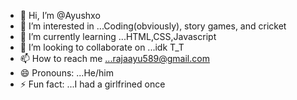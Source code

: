 - 👋 Hi, I’m @Ayushxo
- 👀 I’m interested in ...Coding(obviously), story games, and cricket
- 🌱 I’m currently learning ...HTML,CSS,Javascript
- 💞️ I’m looking to collaborate on ...idk T_T
- 📫 How to reach me ...rajaayu589@gmail.com
- 😄 Pronouns: ...He/him
- ⚡ Fun fact: ...I had a girlfrined once

<!---
ragford09/ragford09 is a ✨ special ✨ repository because its `README.md` (this file) appears on your GitHub profile.
You can click the Preview link to take a look at your changes.
--->

